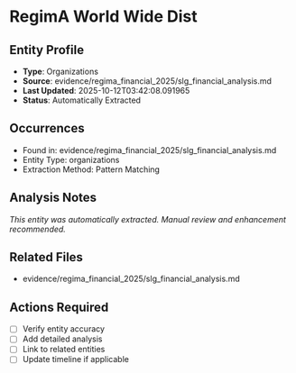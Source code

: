 # RegimA World Wide Dist

## Entity Profile
- **Type**: Organizations
- **Source**: evidence/regima_financial_2025/slg_financial_analysis.md
- **Last Updated**: 2025-10-12T03:42:08.091965
- **Status**: Automatically Extracted

## Occurrences
- Found in: evidence/regima_financial_2025/slg_financial_analysis.md
- Entity Type: organizations
- Extraction Method: Pattern Matching

## Analysis Notes
*This entity was automatically extracted. Manual review and enhancement recommended.*

## Related Files
- evidence/regima_financial_2025/slg_financial_analysis.md

## Actions Required
- [ ] Verify entity accuracy
- [ ] Add detailed analysis
- [ ] Link to related entities
- [ ] Update timeline if applicable
